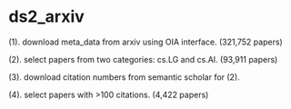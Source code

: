 # ds2_arxiv

(1). download meta_data from arxiv using OIA interface. (321,752 papers)

(2). select papers from two categories: cs.LG and cs.AI. (93,911 papers)

(3). download citation numbers from semantic scholar for (2).

(4). select papers with >100 citations. (4,422 papers)

